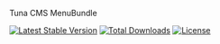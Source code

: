Tuna CMS MenuBundle

[![Latest Stable Version](https://poser.pugx.org/tuna-cms/menu-bundle/v/stable)](https://packagist.org/packages/tuna-cms/menu-bundle)
[![Total Downloads](https://poser.pugx.org/tuna-cms/menu-bundle/downloads)](https://packagist.org/packages/tuna-cms/menu-bundle)
[![License](https://poser.pugx.org/tuna-cms/menu-bundle/license)](https://packagist.org/packages/tuna-cms/menu-bundle)